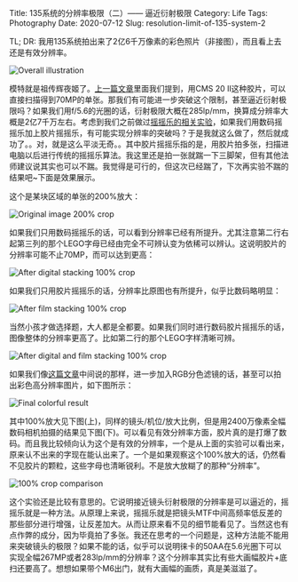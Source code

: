 Title: 135系统的分辨率极限（二）—— 逼近衍射极限
Category: Life
Tags: Photography
Date: 2020-07-12
Slug: resolution-limit-of-135-system-2

TL; DR: 我用135系统拍出来了2亿6千万像素的彩色照片（非接图），而且看上去还是有效分辨率。

![Overall illustration](images/135_resolution_limit_2_demo_figure.jpg)

模特就是祖传辉夜姬了。[上一篇文章](/resolution-limit-of-135-system.html)里面我们提到，用CMS 20 II这种胶片，可以直接扫描得到70MP的单张。那我们有可能进一步突破这个限制，甚至逼近衍射极限吗？如果我们用f/5.6的光圈的话，衍射极限大概在285lp/mm，换算成分辨率大概是2亿7千万左右。考虑到我们之前做过[摇摇乐的相关实验](/gigapixel-photo.html)，如果我们用数码摇摇乐加上胶片摇摇乐，有可能实现分辨率的突破吗？于是我就这么做了，然后就成功了。。对，就是这么平淡无奇。。其中胶片摇摇乐指的是，用胶片拍多张，扫描进电脑以后进行传统的摇摇乐算法。我这里还是拍一张就踹一下三脚架，但有其他法师建议说其实也可以不踹。我觉得是可行的，但这次已经踹了，下次再实验不踹的结果吧~下面是效果展示。

这个是某块区域的单张的200%放大：

![Original image 200% crop](images/135_resolution_limit_2_original_100.jpg)

如果我们只用数码摇摇乐的话，可以看到分辨率已经有所提升。尤其注意第二行右起第三列的那个LEGO字母已经由完全不可辨认变为依稀可以辨认。这说明胶片的分辨率可能不止70MP，而可以达到更高：

![After digital stacking 100% crop](images/135_resolution_limit_2_digital_stack_100.jpg)

如果我们只用胶片摇摇乐的话，分辨率比原图也有所提升，似乎比数码略明显：

![After film stacking 100% crop](images/135_resolution_limit_2_film_stack_100.jpg)

当然小孩才做选择题，大人都是全都要。如果我们同时进行数码胶片摇摇乐的话，图像整体的分辨率更高了。比如第二行的那个LEGO字样清晰可辨。

![After digital and film stacking 100% crop](images/135_resolution_limit_2_film_digital_stack_100.jpg)

如果我们像[这篇文章](http://grapeot.me/black-and-white-photo-colorization-2.html)中间说的那样，进一步加入RGB分色滤镜的话，甚至可以拍出彩色高分辨率图片，如下图所示：

![Final colorful result](images/135_resolution_limit_2_film_stack_result.jpg)

其中100%放大见下图(上)，同样的镜头/机位/放大比例，但是用2400万像素全幅数码相机拍摄的结果见下图(下)。可以看见有效分辨率方面，胶片真的是打爆了数码。而且我比较倾向认为这个是有效的分辨率，一个是从上面的实验可以看出来，原来认不出来的字现在能认出来了。一个是如果观察这个100%放大的话，仍然看不见胶片的颗粒，这些字母也清晰锐利。不是放大放糊了的那种“分辨率”。

![100% crop comparison](images/135_resolution_limit_2_100_crop_comparison.jpg)

这个实验还是比较有意思的。它说明接近镜头衍射极限的分辨率是可以逼近的，摇摇乐就是一种方法。从原理上来说，摇摇乐就是把镜头MTF中间高频率低反差的那些部分进行增强，让反差加大。从而让原来看不见的细节能看见了。当然这也有点作弊的成分，因为毕竟拍了多张。我还在思考的一个问题是，这种方法能不能用来突破镜头的极限？如果不能的话，似乎可以说明徕卡的50AA在5.6光圈下可以实现全幅267MP或者283lp/mm的分辨率？这个分辨率其实比有些大画幅胶片+底扫还要高了。想想如果带个M6出门，就有大画幅的画质，真是美滋滋了。